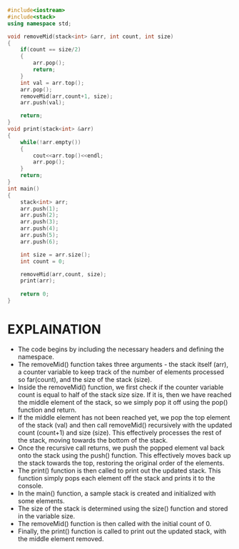```cpp
#include<iostream>
#include<stack>
using namespace std;

void removeMid(stack<int> &arr, int count, int size)
{
    if(count == size/2)
    {
        arr.pop();
        return;
    }
    int val = arr.top();
    arr.pop();
    removeMid(arr,count+1, size);
    arr.push(val);

    return;
}
void print(stack<int> &arr)
{
    while(!arr.empty())
    {
        cout<<arr.top()<<endl;
        arr.pop();
    }
    return;
}
int main()
{
    stack<int> arr;
    arr.push(1);
    arr.push(2);
    arr.push(3);
    arr.push(4);
    arr.push(5);
    arr.push(6);

    int size = arr.size();
    int count = 0;

    removeMid(arr,count, size);
    print(arr);
    
    return 0;
}

```

# EXPLAINATION

* The code begins by including the necessary headers and defining the namespace.
* The removeMid() function takes three arguments - the stack itself (arr), a counter variable to keep track of the number of elements processed so far(count), and the size of the stack (size).
* Inside the removeMid() function, we first check if the counter variable count is equal to half of the stack size size. If it is, then we have reached the middle element of the stack, so we simply pop it off using the pop() function and return.
* If the middle element has not been reached yet, we pop the top element of the stack (val) and then call removeMid() recursively with the updated count (count+1) and size (size). This effectively processes the rest of the stack, moving towards the bottom of the stack.
* Once the recursive call returns, we push the popped element val back onto the stack using the push() function. This effectively moves back up the stack towards the top, restoring the original order of the elements.
* The print() function is then called to print out the updated stack. This function simply pops each element off the stack and prints it to the console.
* In the main() function, a sample stack is created and initialized with some elements.
* The size of the stack is determined using the size() function and stored in the variable size.
* The removeMid() function is then called with the initial count of 0.
* Finally, the print() function is called to print out the updated stack, with the middle element removed.
